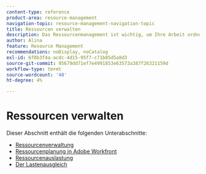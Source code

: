 ```yaml
---
content-type: reference
product-area: resource-management
navigation-topic: resource-management-navigation-topic
title: Ressourcen verwalten
description: Das Ressourcenmanagement ist wichtig, um Ihre Arbeit ordnungsgemäß zu verwalten und die Verfügbarkeit von Prognosen zu gewährleisten. In den folgenden Artikeln erfahren Sie, wie Sie Ihre Ressourcen für die Arbeit planen und planen.
author: Alina
feature: Resource Management
recommendations: noDisplay, noCatalog
exl-id: 6f8b3f4a-acdc-4d15-95f7-c71b85d5a8d3
source-git-commit: 95679dd71ef7e4991853e63573a387f26321159d
workflow-type: tm+mt
source-wordcount: '48'
ht-degree: 4%

---
```


# Ressourcen verwalten

Dieser Abschnitt enthält die folgenden Unterabschnitte:

* [Ressourcenverwaltung](../resource-mgmt/resource-mgmt-overview/resource-management-overview.md)
* [Ressourcenplanung in Adobe Workfront](../resource-mgmt/resource-planning/resource-planning-overview.md)
* [Ressourcenauslastung](../resource-mgmt/resource-utilization/resource-utilization.md)
* [Der Lastenausgleich](../resource-mgmt/workload-balancer/workload-balancer.md)
